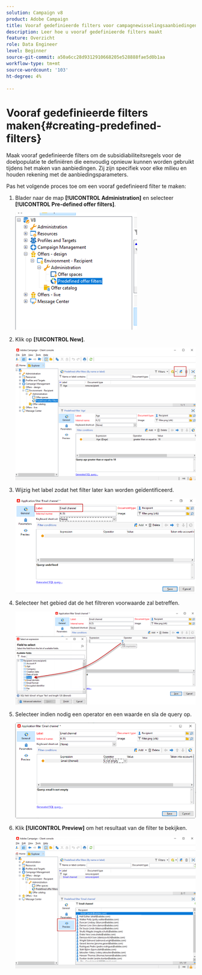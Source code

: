 ```yaml
---
solution: Campaign v8
product: Adobe Campaign
title: Vooraf gedefinieerde filters voor campagnewisselingsaanbiedingen
description: Leer hoe u vooraf gedefinieerde filters maakt
feature: Overzicht
role: Data Engineer
level: Beginner
source-git-commit: a50a6cc28d9312910668205e528888fae5d0b1aa
workflow-type: tm+mt
source-wordcount: '103'
ht-degree: 4%

---
```


# Vooraf gedefinieerde filters maken{#creating-predefined-filters}

Maak vooraf gedefinieerde filters om de subsidiabiliteitsregels voor de doelpopulatie te definiëren die eenvoudig opnieuw kunnen worden gebruikt tijdens het maken van aanbiedingen. Zij zijn specifiek voor elke milieu en houden rekening met de aanbiedingsparameters.

Pas het volgende proces toe om een vooraf gedefinieerd filter te maken:

1. Blader naar de map **[!UICONTROL Administration]** en selecteer **[!UICONTROL Pre-defined offer filters]**.

   ![](assets/offer_filter_create_005.png)

1. Klik op **[!UICONTROL New]**.

   ![](assets/offer_filter_create_001.png)

1. Wijzig het label zodat het filter later kan worden geïdentificeerd.

   ![](assets/offer_filter_create_002.png)

1. Selecteer het gebied dat de het filtreren voorwaarde zal betreffen.

   ![](assets/offer_filter_create_003.png)

1. Selecteer indien nodig een operator en een waarde en sla de query op.

   ![](assets/offer_filter_create_004.png)

1. Klik **[!UICONTROL Preview]** om het resultaat van de filter te bekijken.

   ![](assets/offer_filter_create_006.png)

